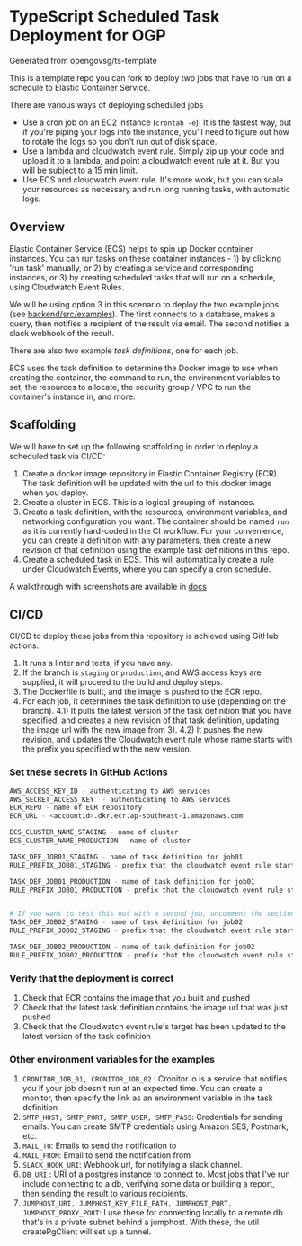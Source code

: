 # TypeScript Scheduled Task Deployment for OGP
Generated from opengovsg/ts-template

This is a template repo you can fork to deploy two jobs that have to run on a schedule to Elastic Container Service. 

There are various ways of deploying scheduled jobs
- Use a cron job on an EC2 instance (`crontab -e`). It is the fastest way, but if you're piping your logs into the instance, you'll need to figure out how to rotate the logs so you don't run out of disk space. 
- Use a lambda and cloudwatch event rule. Simply zip up your code and upload it to a lambda, and point a cloudwatch event rule at it. But you will be subject to a 15 min limit.
- Use ECS and cloudwatch event rule. It's more work, but you can scale your resources as necessary and run long running tasks, with automatic logs. 

## Overview
Elastic Container Service (ECS) helps to spin up Docker container instances. You can run tasks on these container instances - 1) by clicking 'run task' manually, or 2) by creating a service and corresponding instances, or 3) by creating scheduled tasks that will run on a schedule, using Cloudwatch Event Rules. 

We will be using option 3 in this scenario to deploy the two example jobs (see [backend/src/examples](./backend/src/examples)). The first connects to a database, makes a query, then notifies a recipient of the result via email. The second notifies a slack webhook of the result.

There are also two example *task definitions*, one for each job. 

ECS uses the task definition to determine the Docker image to use when creating the container, the command to run, the environment variables to set,  the resources to allocate, the security group / VPC to run the container's instance in, and more. 

## Scaffolding
We will have to set up the following scaffolding in order to deploy a scheduled task via CI/CD:
1) Create a docker image repository in Elastic Container Registry (ECR). The task definition will be updated with the url to this docker image when you deploy.
2) Create a cluster in ECS. This is a logical grouping of instances. 
3) Create a task definition, with the resources, environment variables, and networking configuration you want. The container should be named `run` as it is currently hard-coded in the CI workflow. For your convenience, you can create a definition with any parameters, then create a new revision of that definition using the example task definitions in this repo. 
4) Create a scheduled task in ECS. This will automatically create a rule under Cloudwatch Events, where you can specify a cron schedule. 

A walkthrough with screenshots are available in [docs](./docs)
## CI/CD

CI/CD to deploy these jobs from this repository is achieved using GitHub actions. 

1) It runs a linter and tests, if you have any. 
2) If the branch is `staging` or `production`, and AWS access keys are supplied, it will proceed to the build and deploy steps.
3) The Dockerfile is built, and the image is pushed to the ECR repo.
4) For each job, it determines the task definition to use (depending on the branch).
4.1) It pulls the latest version of the task definition that you have specified, and creates a new revision of that task definition, updating the image url with the new image from 3).
4.2) It pushes the new revision, and updates the Cloudwatch event rule whose name starts with the prefix you specified with the new version. 

### Set these secrets in GitHub Actions 
```bash
AWS_ACCESS_KEY_ID - authenticating to AWS services
AWS_SECRET_ACCESS_KEY  - authenticating to AWS services
ECR_REPO - name of ECR repository
ECR_URL - <accountid>.dkr.ecr.ap-southeast-1.amazonaws.com

ECS_CLUSTER_NAME_STAGING - name of cluster
ECS_CLUSTER_NAME_PRODUCTION - name of cluster

TASK_DEF_JOB01_STAGING - name of task definition for job01
RULE_PREFIX_JOB01_STAGING - prefix that the cloudwatch event rule starts with for job01

TASK_DEF_JOB01_PRODUCTION - name of task definition for job01
RULE_PREFIX_JOB01_PRODUCTION - prefix that the cloudwatch event rule starts with for job01


# If you want to test this out with a second job, uncomment the section under 'deploy-job02' in the .github/workflows/ci.yml flow and set these variables
TASK_DEF_JOB02_STAGING - name of task definition for job02
RULE_PREFIX_JOB02_STAGING - prefix that the cloudwatch event rule starts with for job02

TASK_DEF_JOB02_PRODUCTION - name of task definition for job02
RULE_PREFIX_JOB02_PRODUCTION - prefix that the cloudwatch event rule starts with for job02
```
### Verify that the deployment is correct 
1. Check that ECR contains the image that you built and pushed
2. Check that the latest task definition contains the image url that was just pushed
3. Check that the Cloudwatch event rule's target has been updated to the latest version of the task definition

### Other environment variables for the examples 
1. `CRONITOR_JOB_01, CRONITOR_JOB_02` : Cronitor.io is a service that notifies you if your job doesn't run at an expected time. You can create a monitor, then specify the link as an environment variable in the task definition
2. `SMTP_HOST, SMTP_PORT, SMTP_USER, SMTP_PASS`: Credentials for sending emails. You can create SMTP credentials using Amazon SES, Postmark, etc.
3. `MAIL_TO`: Emails to send the notification to
4. `MAIL_FROM`: Email to send the notification from
5. `SLACK_HOOK_URI`: Webhook url, for notifying a slack channel. 
6. `DB_URI` : URI of a postgres instance to connect to. Most jobs that I've run include connecting to a db, verifying some data or building a report, then sending the result to various recipients. 
7. `JUMPHOST_URI, JUMPHOST_KEY_FILE_PATH, JUMPHOST_PORT, JUMPHOST_PROXY_PORT`: I use these for connecting locally to a remote db that's in a private subnet behind a jumphost. With these, the util createPgClient will set up a tunnel. 
